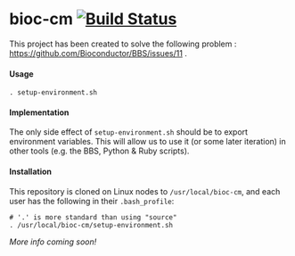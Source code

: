 # bioc-cm [![Build Status](https://travis-ci.org/Bioconductor/bioc-cm.svg?branch=master)](https://travis-ci.org/Bioconductor/bioc-cm)

This project has been created to solve the following problem : https://github.com/Bioconductor/BBS/issues/11 .

#### Usage
```
. setup-environment.sh
```

#### Implementation
The only side effect of `setup-environment.sh` should be to export environment variables.  This will
allow us to use it (or some later iteration) in other tools (e.g. the BBS, Python & Ruby scripts).

#### Installation
This repository is cloned on Linux nodes to `/usr/local/bioc-cm`, and each user has the following in
their `.bash_profile`:
```
# '.' is more standard than using "source"
. /usr/local/bioc-cm/setup-environment.sh
```

_More info coming soon!_
